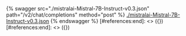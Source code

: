 [#references:start]: <> ({ "template": "openapi" })
[#references:start]: <> ({ "template": "openapi" })
{% swagger src="./mistralai-Mistral-7B-Instruct-v0.3.json" path="/v2/chat/completions" method="post" %}
[./mistralai-Mistral-7B-Instruct-v0.3.json](./mistralai-Mistral-7B-Instruct-v0.3.json)
{% endswagger %}
[#references:end]: <> ({})
[#references:end]: <> ({})